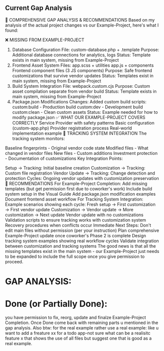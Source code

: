 
## Current Gap Analysis
🎯 COMPREHENSIVE GAP ANALYSIS & RECOMMENDATIONS
Based on my analysis of the actual project changes vs our Example-Project, here's what I found:

❌ MISSING FROM EXAMPLE-PROJECT
1. Database Configuration
File: custom-database.php + .template
Purpose: Additional database connections for analytics, logs
Status: Template exists in main system, missing from Example-Project
2. Frontend Asset System
Files:
app.scss + utilities
app.js + components
Frontend component files (3 JS components)
Purpose: Safe frontend customizations that survive vendor updates
Status: Templates exist in main system, missing from Example-Project
3. Build System Integration
File: webpack.custom.cjs
Purpose: Custom asset compilation separate from vendor build
Status: Template exists in main system, missing from Example-Project
4. Package.json Modifications
Changes: Added custom build scripts:
custom:build - Production build
custom:dev - Development build
custom:clean - Clean custom assets
Status: Example needed for how to modify package.json
✅ WHAT OUR EXAMPLE-PROJECT COVERS CORRECTLY
Service Provider with safety patterns
Basic configuration (custom-app.php)
Provider registration process
Real-world implementation example
🔄 TRACKING SYSTEM INTEGRATION
The tracking system monitors:

Baseline fingerprints - Original vendor code state
Modified files - What changed in vendor files
New files - Custom additions
Investment protection - Documentation of customizations
Key Integration Points:

Setup → Tracking: Initial baseline creation
Customization → Tracking: Custom file registration
Vendor Update → Tracking: Change detection and protection
Cycles: Ongoing vendor updates with customization preservation
🎯 RECOMMENDATIONS
For Example-Project Completion:
Add missing templates (but get permission first due to coworker's work)
Include build system setup in the Visual Guide
Add package.json modification examples
Document frontend asset workflow
For Tracking System Integration:
Example scenarios showing each cycle:
Fresh setup → First customization → First vendor update
Customization → Vendor update → More customization → Next update
Vendor update with no customizations
Validation scripts to ensure tracking works with customization system
Recovery procedures when conflicts occur
Immediate Next Steps:
Don't edit main files without permission (per your instruction)
Plan comprehensive Example-Project update once coworker's Phase 2 is complete
Design tracking system examples showing real workflow cycles
Validate integration between customization and tracking systems
The good news is that all the missing templates exist in the main system - our Example-Project just needs to be expanded to include the full scope once you give permission to proceed.







# GAP ANALYSIS:

# Done (or Partially Done):
you have permission to fix, reorg, update and finalze Example-Project Completion. Once Done come back with remaining parts u mentioned in the gap analysis.
Also btw: for the real example rather use a real example: like u want to add a freature xx for a todo app-not sure what can be a realisitc feature x that shows the use of all files but suggest one that is good as a real example.

